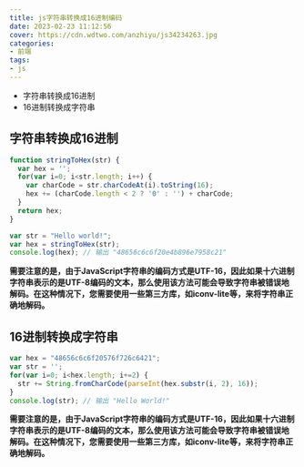 ```yaml
---
title: js字符串转换成16进制编码
date: 2023-02-23 11:12:56
cover: https://cdn.wdtwo.com/anzhiyu/js34234263.jpg
categories:
- 前端
tags:
- js
---
```


- 字符串转换成16进制
- 16进制转换成字符串

<!--more-->

## 字符串转换成16进制

```js
function stringToHex(str) {
  var hex = '';
  for(var i=0; i<str.length; i++) {
    var charCode = str.charCodeAt(i).toString(16);
    hex += (charCode.length < 2 ? '0' : '') + charCode;
  }
  return hex;
}

var str = "Hello world!";
var hex = stringToHex(str);
console.log(hex); // 输出 "48656c6c6f20e4b896e7958c21"
```
**需要注意的是，由于JavaScript字符串的编码方式是UTF-16，因此如果十六进制字符串表示的是UTF-8编码的文本，那么使用该方法可能会导致字符串被错误地解码。在这种情况下，您需要使用一些第三方库，如iconv-lite等，来将字符串正确地解码。**

## 16进制转换成字符串

```js
var hex = "48656c6c6f20576f726c6421";
var str = '';
for(var i=0; i<hex.length; i+=2) {
  str += String.fromCharCode(parseInt(hex.substr(i, 2), 16));
}
console.log(str); // 输出 "Hello World!"

```
**需要注意的是，由于JavaScript字符串的编码方式是UTF-16，因此如果十六进制字符串表示的是UTF-8编码的文本，那么使用该方法可能会导致字符串被错误地解码。在这种情况下，您需要使用一些第三方库，如iconv-lite等，来将字符串正确地解码。**
